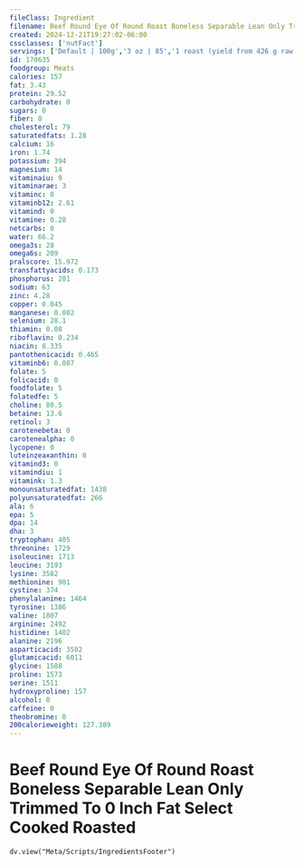 ```yaml
---
fileClass: Ingredient
filename: Beef Round Eye Of Round Roast Boneless Separable Lean Only Trimmed To 0 Inch Fat Select Cooked Roasted
created: 2024-12-21T19:27:02-06:00
cssclasses: ['nutFact']
servings: ['Default | 100g','3 oz | 85','1 roast (yield from 426 g raw meat) | 337','1 piece, cooked, excluding refuse (yield from 1 lb raw meat with refuse) | 296']
id: 170635
foodgroup: Meats
calories: 157
fat: 3.43
protein: 29.52
carbohydrate: 0
sugars: 0
fiber: 0
cholesterol: 79
saturatedfats: 1.28
calcium: 16
iron: 1.74
potassium: 394
magnesium: 14
vitaminaiu: 9
vitaminarae: 3
vitaminc: 0
vitaminb12: 2.61
vitamind: 0
vitamine: 0.28
netcarbs: 0
water: 66.2
omega3s: 28
omega6s: 209
pralscore: 15.972
transfattyacids: 0.173
phosphorus: 281
sodium: 63
zinc: 4.28
copper: 0.045
manganese: 0.002
selenium: 28.1
thiamin: 0.08
riboflavin: 0.234
niacin: 8.335
pantothenicacid: 0.465
vitaminb6: 0.807
folate: 5
folicacid: 0
foodfolate: 5
folatedfe: 5
choline: 80.5
betaine: 13.6
retinol: 3
carotenebeta: 0
carotenealpha: 0
lycopene: 0
luteinzeaxanthin: 0
vitamind3: 0
vitamindiu: 1
vitamink: 1.3
monounsaturatedfat: 1438
polyunsaturatedfat: 266
ala: 6
epa: 5
dpa: 14
dha: 3
tryptophan: 405
threonine: 1729
isoleucine: 1713
leucine: 3193
lysine: 3582
methionine: 981
cystine: 374
phenylalanine: 1464
tyrosine: 1386
valine: 1807
arginine: 2492
histidine: 1402
alanine: 2196
asparticacid: 3582
glutamicacid: 6011
glycine: 1588
proline: 1573
serine: 1511
hydroxyproline: 157
alcohol: 0
caffeine: 0
theobromine: 0
200calorieweight: 127.389
---
```


# Beef Round Eye Of Round Roast Boneless Separable Lean Only Trimmed To 0 Inch Fat Select Cooked Roasted

```dataviewjs
dv.view("Meta/Scripts/IngredientsFooter")
```